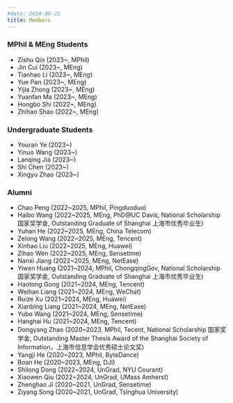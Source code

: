 ```yaml
---
#date: 2024-09-21
title: Members
---
```


### MPhil & MEng Students

- Zishu Qin (2023~, MPhil)
- Jin Cui (2023~, MEng)
- Tianhao Li (2023~, MEng)
- Yue Pan (2023~, MEng)
- Yijia Zhong (2023~, MEng)
- Yuanfan Ma (2023~, MEng)
- Hongbo Shi (2022~, MEng)
- Zhihao Shao (2022~, MEng)

### Undergraduate Students

- Youran Ye (2023~)
- Yinuo Wang (2023~)
- Lanqing Jia (2023~)
- Shi Chen (2023~)
- Xingyu Zhao (2023~)


### Alumni
- Chao Peng (2022~2025, MPhil, Pingduoduo)
- Haibo Wang (2022~2025, MEng, PhD@UC Davis, National Scholarship 国家奖学金, Outstanding Graduate of Shanghai 上海市优秀毕业生)
- Yuhan He (2022~2025, MEng, China Telecom)
- Zelong Wang (2022~2025, MEng, Tencent)
- Xinhao Liu (2022~2025, MEng, Huawei)
- Zihao Wen (2022~2025, MEng, Sensetime)
- Nanxi Jiang (2022~2025, MEng, NetEase)
- Yiwen Huang (2021~2024, MPhil, ChongqingGov, National Scholarship 国家奖学金, Outstanding Graduate of Shanghai 上海市优秀毕业生)
- Haotong Gong (2021~2024, MEng, Tencent)
- Weihan Liang (2021~2024, MEng, WeChat)
- Ruize Xu (2021~2024, MEng, Huawei)
- Xianbing Liang (2021~2024, MEng, NetEase)
- Yubo Wang (2021~2024, MEng, Sensetime)
- Hanghai Hu (2021~2024, MEng, Tencent)
- Dongyang Zhao (2020~2023, MPhil, Tecent, National Scholarship 国家奖学金, Outstanding Master Thesis Award of the Shanghai Society of Information，上海市信息学会优秀硕士论文奖)
- Yangji He (2020~2023, MPhil, ByteDance)
- Boan He (2020~2023, MEng, DJI)
- Shilong Dong (2022~2024, UnGrad, NYU Courant)
- Xiaowen Qiu (2022~2024, UnGrad, UMass Amherst)
- Zhenghao Ji (2020~2021, UnGrad, Sensetime)
- Ziyang Song (2020~2021, UnGrad, Tsinghua University)


